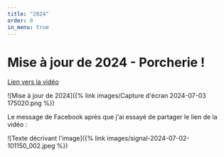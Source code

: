 ```yaml
---
title: "2024"
order: 0
in_menu: true
---
```

# Mise à jour de 2024 - Porcherie !


[Lien vers la vidéo](https://www.invidious.reallyaweso.me/watch?v=nRhLCT5nV1Q)

![Mise à jour de 2024]({% link images/Capture d'écran 2024-07-03 175020.png %})

Le message de Facebook après que j'ai essayé de partager le lien de la vidéo :

![Texte décrivant l'image]({% link images/signal-2024-07-02-101150_002.jpeg %}) 